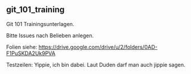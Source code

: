 ## git_101_training

Git 101 Trainingsunterlagen.

Bitte Issues nach Belieben anlegen.

Folien siehe: https://drive.google.com/drive/u/2/folders/0AD-F1PuSKDA2Uk9PVA





Testzeilen: Yippie, ich bin dabei. Laut Duden darf man auch jippie sagen.
